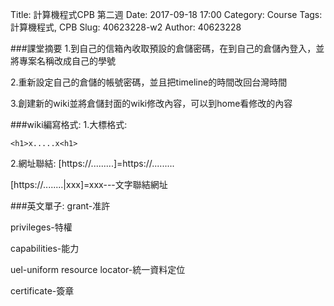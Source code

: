 Title: 計算機程式CPB 第二週
Date: 2017-09-18 17:00
Category: Course
Tags: 計算機程式, CPB
Slug: 40623228-w2
Author: 40623228

###課堂摘要
1.到自己的信箱內收取預設的倉儲密碼，在到自己的倉儲內登入，並將專案名稱改成自己的學號

<!-- PELICAN_END_SUMMARY -->

2.重新設定自己的倉儲的帳號密碼，並且把timeline的時間改回台灣時間

3.創建新的wiki並將倉儲封面的wiki修改內容，可以到home看修改的內容

###wiki編寫格式: 
1.大標格式:

`<h1>x.....x<h1>`

2.網址聯結:
[https://.........]=https://.........

[https://........|xxx]=xxx---文字聯結網址


###英文單子:
grant-准許

privileges-特權

capabilities-能力

uel-uniform resource locator-統一資料定位

certificate-簽章